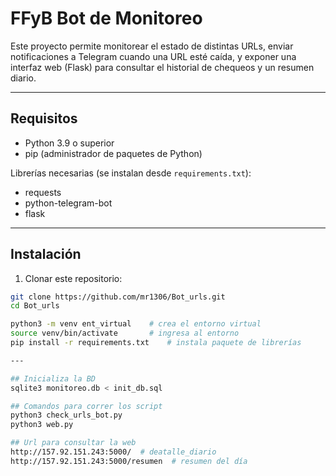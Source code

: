 # FFyB Bot de Monitoreo

Este proyecto permite monitorear el estado de distintas URLs, enviar notificaciones a Telegram cuando una URL esté caída, y exponer una interfaz web (Flask) para consultar el historial de chequeos y un resumen diario.

---

## Requisitos

- Python 3.9 o superior
- pip (administrador de paquetes de Python)

Librerías necesarias (se instalan desde `requirements.txt`):
- requests
- python-telegram-bot
- flask

---

## Instalación

1. Clonar este repositorio:

```bash
git clone https://github.com/mr1306/Bot_urls.git
cd Bot_urls

python3 -m venv ent_virtual    # crea el entorno virtual 
source venv/bin/activate       # ingresa al entorno
pip install -r requirements.txt    # instala paquete de librerías

---

## Inicializa la BD
sqlite3 monitoreo.db < init_db.sql

## Comandos para correr los script
python3 check_urls_bot.py
python3 web.py

## Url para consultar la web
http://157.92.151.243:5000/  # deatalle_diario
http://157.92.151.243:5000/resumen  # resumen del día


